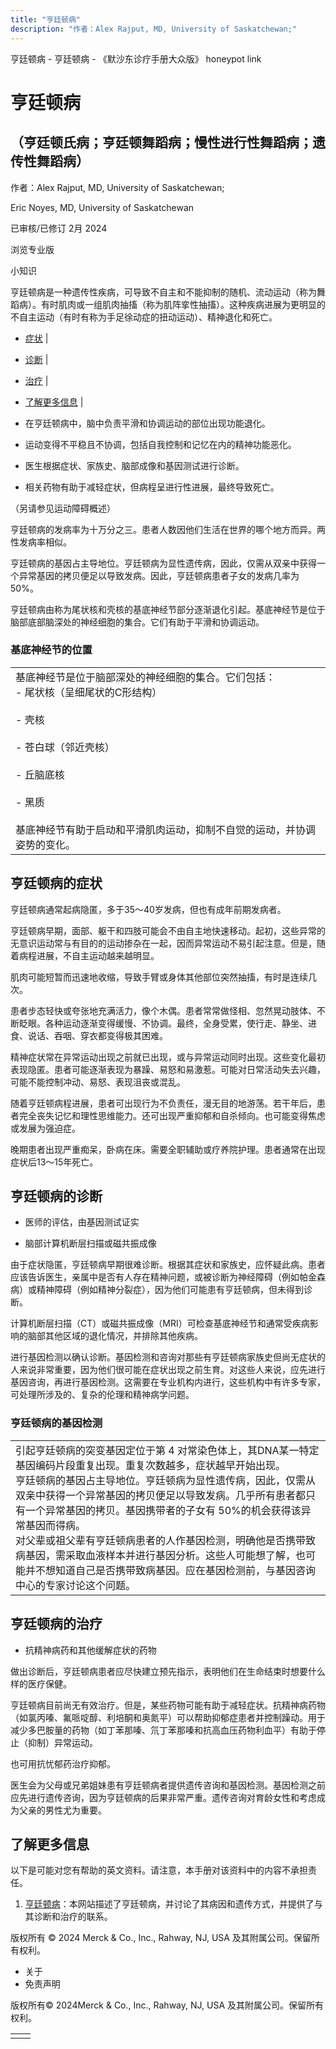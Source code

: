 ```yaml
---
title: "亨廷顿病"
description: "作者：Alex Rajput, MD, University of Saskatchewan;"
---
```


﻿亨廷顿病 \- 亨廷顿病 \- 《默沙东诊疗手册大众版》 honeypot link

# 亨廷顿病

## （亨廷顿氏病；亨廷顿舞蹈病；慢性进行性舞蹈病；遗传性舞蹈病）

作者：Alex Rajput, MD, University of Saskatchewan;

Eric Noyes, MD, University of Saskatchewan

已审核/已修订 2月 2024

浏览专业版

小知识

亨廷顿病是一种遗传性疾病，可导致不自主和不能抑制的随机、流动运动（称为舞蹈病）。有时肌肉或一组肌肉抽搐（称为肌阵挛性抽搐）。这种疾病进展为更明显的不自主运动（有时有称为手足徐动症的扭动运动）、精神退化和死亡。

- [症状](#症状_v742979_zh) \|
- [诊断](#诊断_v742984_zh) \|
- [治疗](#治疗_v743002_zh) \|
- [了解更多信息](#了解更多信息_v27842113_zh) \|

- 在亨廷顿病中，脑中负责平滑和协调运动的部位出现功能退化。

- 运动变得不平稳且不协调，包括自我控制和记忆在内的精神功能恶化。

- 医生根据症状、家族史、脑部成像和基因测试进行诊断。

- 相关药物有助于减轻症状，但病程呈进行性进展，最终导致死亡。


（另请参见运动障碍概述）

亨廷顿病的发病率为十万分之三。患者人数因他们生活在世界的哪个地方而异。两性发病率相似。

亨廷顿病的基因占主导地位。亨廷顿病为显性遗传病，因此，仅需从双亲中获得一个异常基因的拷贝便足以导致发病。因此，亨廷顿病患者子女的发病几率为50%。

亨廷顿病由称为尾状核和壳核的基底神经节部分逐渐退化引起。基底神经节是位于脑部底部脑深处的神经细胞的集合。它们有助于平滑和协调运动。

### 基底神经节的位置

|     |
| --- |
| 基底神经节是位于脑部深处的神经细胞的集合。它们包括：<br>- 尾状核（呈细尾状的C形结构）<br>  <br>- 壳核<br>  <br>- 苍白球（邻近壳核）<br>  <br>- 丘脑底核<br>  <br>- 黑质<br>  <br>基底神经节有助于启动和平滑肌肉运动，抑制不自觉的运动，并协调姿势的变化。<br> |

## 亨廷顿病的症状

亨廷顿病通常起病隐匿，多于35～40岁发病，但也有成年前期发病者。

亨廷顿病早期，面部、躯干和四肢可能会不由自主地快速移动。起初，这些异常的无意识运动常与有目的的运动掺杂在一起，因而异常运动不易引起注意。但是，随着病程进展，不自主运动越来越明显。

肌肉可能短暂而迅速地收缩，导致手臂或身体其他部位突然抽搐，有时是连续几次。

患者步态轻快或夸张地充满活力，像个木偶。患者常常做怪相、忽然晃动肢体、不断眨眼。各种运动逐渐变得缓慢、不协调。最终，全身受累，使行走、静坐、进食、说话、吞咽、穿衣都变得极其困难。

精神症状常在异常运动出现之前就已出现，或与异常运动同时出现。这些变化最初表现隐匿。患者可能逐渐表现为暴躁、易怒和易激惹。可能对日常活动失去兴趣，可能不能控制冲动、易怒、表现沮丧或混乱。

随着亨廷顿病程进展，患者可出现行为不负责任，漫无目的地游荡。若干年后，患者完全丧失记忆和理性思维能力。还可出现严重抑郁和自杀倾向。也可能变得焦虑或发展为强迫症。

晚期患者出现严重痴呆，卧病在床。需要全职辅助或疗养院护理。患者通常在出现症状后13～15年死亡。

## 亨廷顿病的诊断

- 医师的评估，由基因测试证实

- 脑部计算机断层扫描或磁共振成像


由于症状隐匿，亨廷顿病早期很难诊断。根据其症状和家族史，应怀疑此病。患者应该告诉医生，亲属中是否有人存在精神问题，或被诊断为神经障碍（例如帕金森病）或精神障碍（例如精神分裂症），因为他们可能患有亨廷顿病，但未得到诊断。

计算机断层扫描（CT）或磁共振成像（MRI）可检查基底神经节和通常受疾病影响的脑部其他区域的退化情况，并排除其他疾病。

进行基因检测以确认诊断。基因检测和咨询对那些有亨廷顿病家族史但尚无症状的人来说非常重要，因为他们很可能在症状出现之前生育。对这些人来说，应先进行基因咨询，再进行基因检测。这需要在专业机构内进行，这些机构中有许多专家，可处理所涉及的、复杂的伦理和精神病学问题。

### 亨廷顿病的基因检测

|     |
| --- |
| 引起亨廷顿病的突变基因定位于第 4 对常染色体上，其DNA某一特定基因编码片段重复出现。重复次数越多，症状越早开始出现。<br>亨廷顿病的基因占主导地位。亨廷顿病为显性遗传病，因此，仅需从双亲中获得一个异常基因的拷贝便足以导致发病。几乎所有患者都只有一个异常基因的拷贝。基因携带者的子女有 50%的机会获得该异常基因而得病。<br>对父辈或祖父辈有亨廷顿病患者的人作基因检测，明确他是否携带致病基因，需采取血液样本并进行基因分析。这些人可能想了解，也可能并不想知道自己是否携带致病基因。应在基因检测前，与基因咨询中心的专家讨论这个问题。 |

## 亨廷顿病的治疗

- 抗精神病药和其他缓解症状的药物


做出诊断后，亨廷顿病患者应尽快建立预先指示，表明他们在生命结束时想要什么样的医疗保健。

亨廷顿病目前尚无有效治疗。但是，某些药物可能有助于减轻症状。抗精神病药物（如氯丙嗪、氟哌啶醇、利培酮和奥氮平）可以帮助抑郁症患者并控制躁动。用于减少多巴胺量的药物（如丁苯那嗪、氘丁苯那嗪和抗高血压药物利血平）有助于停止（抑制）异常运动。

也可用抗忧郁药治疗抑郁。

医生会为父母或兄弟姐妹患有亨廷顿病者提供遗传咨询和基因检测。基因检测之前应先进行遗传咨询，因为亨廷顿病的后果非常严重。遗传咨询对育龄女性和考虑成为父亲的男性尤为重要。

## 了解更多信息

以下是可能对您有帮助的英文资料。请注意，本手册对该资料中的内容不承担责任。

1. [亨廷顿病](http://ghr.nlm.nih.gov/condition/huntington-disease)：本网站描述了亨廷顿病，并讨论了其病因和遗传方式，并提供了与其诊断和治疗的联系。




版权所有 © 2024
Merck & Co., Inc., Rahway, NJ, USA 及其附属公司。保留所有权利。

- 关于
- 免责声明

版权所有© 2024Merck & Co., Inc., Rahway, NJ, USA 及其附属公司。保留所有权利。

|     |     |
| --- | --- |
|  |  |